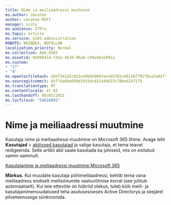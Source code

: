 ```yaml
---
title: Nime ja meiliaadressi muutmine
ms.author: cmcatee
author: cmcatee-MSFT
manager: scotv
ms.audience: ITPro
ms.topic: article
ms.service: o365-administration
ROBOTS: NOINDEX, NOFOLLOW
localization_priority: Normal
ms.collection: Adm_O365
ms.assetid: 9e00841d-fda2-4610-95a6-c99a4b1e891a
ms.custom:
- "17"
- "4"
ms.openlocfilehash: dddf341d5c021e30b65984fae165765cb8116f791f8ea3a02ff70f27e73c19f7
ms.sourcegitcommit: b5f7da89a650d2915dc652449623c78be6247175
ms.translationtype: MT
ms.contentlocale: et-EE
ms.lasthandoff: 08/05/2021
ms.locfileid: "54018892"
---
```

# <a name="change-a-name-and-email-address"></a>Nime ja meiliaadressi muutmine

Kasutaja nime ja meiliaadressi muutmine on Microsoft 365 lihtne. Avage leht **Kasutajad** \> [aktiivsed kasutajad](https://go.microsoft.com/fwlink/p/?linkid=834822) ja valige kasutaja, et tema teavet redigeerida. Selle artikli abil saate kasutada ka juhiseid, mis on esitatud samm-sammult.
  
[Kasutajanime ja meiliaadressi muutmine Microsoft 365](https://docs.microsoft.com/microsoft-365/admin/add-users/change-a-user-name-and-email-address)
  
 **Märkus.** Kui muudate kasutaja põhimeiliaadressi, kehtib tema vana meiliaadress endiselt meilisõnumite vastuvõtmise korral (see juhtub automaatselt). Kui teie ettevõte on hübriid olekus, tuleb kõik meili- ja kasutajanimemuudatused teha asutusesiseses Active Directorys ja seejärel pilveteenusega sünkroonida.